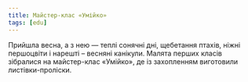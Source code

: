 ```yaml
---
title: Майстер-клас «Умійко»
tags: [edu]
---
```


Прийшла весна, а з нею — теплі сонячні дні, щебетання птахів, ніжні першоцвіти і нарешті – весняні канікули. Малята перших класів зібралися на майстер-клас «Умійко», де із захопленням виготовили листівки-проліски.

<slideshow></slideshow>
